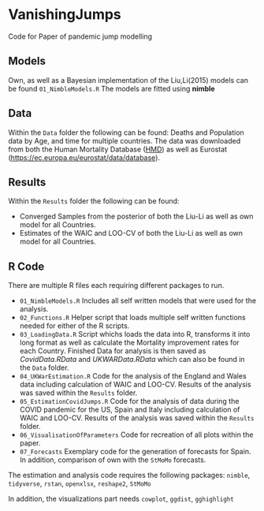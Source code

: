 # VanishingJumps
Code for Paper of pandemic jump modelling

## Models 
Own, as well as a Bayesian implementation of the Liu,Li(2015) models can be found `01_NimbleModels.R`
The models are fitted using **nimble** 

## Data 
Within the `Data` folder the following can be found: Deaths and Population data by Age, and time for multiple countries. The data was downloaded from both the Human Mortality Database ([HMD](https://www.mortality.org/)) as well as Eurostat (https://ec.europa.eu/eurostat/data/database). 

## Results
Within the `Results` folder the following can be found: 
  * Converged Samples from the posterior of both the Liu-Li as well as own model for all Countries.
  * Estimates of the WAIC and LOO-CV of both the Liu-Li as well as own model for all Countries.

## R Code
There are multiple R files each requiring different packages to run.  

* `01_NimbleModels.R` Includes all self written models that were used for the analysis.
* `02_Functions.R` Helper script that loads multiple self written functions needed for either of the R scripts. 
* `03_LoadingData.R` Script whichs loads the data into R, transforms it into long format as well as calculate the Mortality improvement rates for each Country. Finished Data for analysis is then saved as *CovidData.RData* and *UKWARData.RData* which can also be found in the `Data` folder.
* `04_UKWarEstimation.R` Code for the analysis of the England and Wales data including calculation of WAIC and LOO-CV. Results of the analysis was saved within the `Results` folder.
* `05_EstimationCovidJumps.R` Code for the analysis of data during the COVID pandemic for the US, Spain and Italy including calculation of WAIC and LOO-CV. Results of the analysis was saved within the `Results` folder.
* `06_VisualisationOfParameters` Code for recreation of all plots within the paper. 
* `07_Forecasts` Exemplary code for the generation of forecasts for Spain. In addition, comparison of own with the `StMoMo` forecasts.  

The estimation and analysis code requires the following packages: 
`nimble`, `tidyverse`, `rstan`, `openxlsx`, `reshape2`, `StMoMo`

In addition, the visualizations part needs 
`cowplot`, `ggdist`, `gghighlight`


